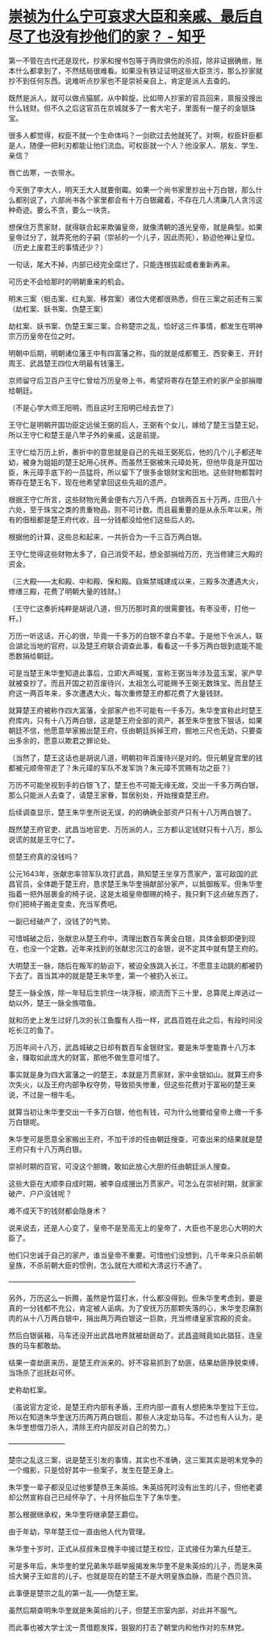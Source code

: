 # [崇祯为什么宁可哀求大臣和亲戚、最后自尽了也没有抄他们的家？ - 知乎](https://www.zhihu.com/question/63598657/answer/1859766477)

第一不管在古代还是现代，抄家和搜书包等于两败俱伤的杀招，除非证据确凿，账本什么都拿到了，不然结局很难看。如果没有铁证证明这些大臣贪污，那么抄家就抄不到任何东西。说难听点抄家也不是崇祯亲自上，肯定是派人去查的。

既然是派人，就可以做点猫腻，从中斡旋。比如带人抄家的官员回来，禀报没搜出什么钱财。但不久之后这官员在京城就多了一套大宅子，里面有一屋子的金银珠宝。

很多人都觉得，权臣不就一个生命体吗？一剑砍过去他就死了。对啊，权臣奸臣都是人，随便一把利刃都能让他们流血。可权臣就一个人？他没家人、朋友、学生、亲信？

唇亡齿寒，一衣带水。

今天倒了李大人，明天王大人就要倒霉。如果一个尚书家里抄出十万白银，那么什么都别说了，六部尚书各个家里都会有十万白银藏着，不存在几人清廉几人贪污这种奇迹。要么不贪，要么一块贪。

想保住万贯家财，就得联合起来欺骗皇帝，就像清朝的道光皇帝，就是典型。如果皇帝过分了，就弄死他的子嗣（崇祯的一个儿子，因此而死），胁迫他禅让皇位。（历史上废君王的事情还少？）

一句话，尾大不掉，内部已经完全腐烂了，只能连根拔起或者重新再来。

可历史不会给那时的明朝重来的机会。

明末三案（梃击案、红丸案、移宫案）诸位大佬都很熟悉，但在三案之前还有三案（劫杠案、妖书案、伪楚王案）

劫杠案、妖书案、伪楚王案三案，合称楚宗之乱，恰好这三件事情，都发生在明神宗万历皇帝在位之时。

明朝中后期，明朝诸位藩王中有四富藩之称，指的就是成都蜀王、西安秦王、开封周王、武昌楚王四位大明最有钱藩王。

京师留守后卫百户王守仁曾给万历皇帝上书，希望将寄存在楚王府的家产全部捐赠给朝廷。

（不是心学大师王阳明，而且这时王阳明已经去世了）

王守仁是明朝开国功臣定远侯王弼的后人，王弼有个女儿，嫁给了楚王当楚王妃，所以王守仁和楚王是八竿子外的亲戚，这是前提。

王守仁给万历上折，奏折中的意思就是自己的先祖王弼死后，他的几个儿子都还年幼，被身为姐姐的楚王妃用心抚养。而虽然王弼被朱元璋处死，但他毕竟是开国功臣，朱元璋手底下的一员猛将，所以留下了很多金银财宝和田地。这些财物都暂时寄存在楚王名下，现在他希望拿回这些先祖的遗产。

根据王守仁所言，这些财物光黄金便有六万八千两，白银两百五十万两，庄田八十六处，至于珠宝之类的贵重物品，则不可计数。而且最重要的是从永乐年以来，所有的佃租都是楚王府代收，且一分钱都没给他们这些后人的。

根据他的计算，这些总和起来，一共折合为一千三百万两白银。

王守仁觉得这些财物太多了，自己消受不起，想全部捐给万历，充当修建三大殿的资金。

（三大殿——太和殿、中和殿、保和殿。自紫禁城建成以来，三殿多次遭遇大火，修缮三殿，花费了明朝大量的钱财。）

（王守仁这奏折纯粹是胡说八道，但万历那时真的很需要钱。有枣没枣，打他一杆。）

万历一听这话，开心的很，毕竟一千多万的白银不拿白不拿。于是他下令派人，联合湖北当地的官府，以及楚王府联合调查此事，看看这一千多万两白银到底能不能悉数捐给朝廷。

可是当楚王朱华奎知道此事后，立即大声喊冤，宣称王弼当年涉及蓝玉案，家产早就被查抄了。而且开国之初百废待兴，太祖怎么可能赐予王弼无数珠宝。而且楚王府这一两百年来，多次遭遇大火，每次重修楚王府都花费了大量钱财。

就算楚王府被称作四大富藩，全部家产也不可能有一千多万。朱华奎宣称此时楚王府库内，只有十八万两白银，这是楚王府全部的资产。甚至朱华奎放下狠话，如果朝廷不信，他愿意举家搬出楚王府，任由朝廷拆掉王府，掘地三尺也无妨，只要查出多余的，愿意以欺君之罪论处。

（当然了，楚王这话也是胡说八道，明朝初年百废待兴是对的。但元朝皇宫里的钱都被元顺帝带走了？朱元璋的军队不发军饷？朱元璋不赏赐有功之臣？）

万历不可能坐视到手的白银飞了，楚王也不可能无缘无故，交出一千多万两白银，那么只能派人去查了，请楚王家眷，暂居别处，开始搜查楚王府。

后续调查显示，楚王朱华奎所说无误，的的确确全部资产只有十八万两白银了。

既然楚王府官吏、武昌当地官吏、万历派的人，三方都认定钱财只有十八万，那么说谎的就是王守仁了。

但楚王府真的没钱吗？

公元1643年，张献忠率领军队攻打武昌，熟知楚王坐享万贯家产，富可敌国的武昌官员，全体跪于楚王府，恳求楚王朱华奎捐献部分家产，以抵御叛军。但朱华奎指着一把外层裹金的椅子说，这是太祖皇帝御赐的椅子，我只剩下这点破东西了，你们把椅子搬走变卖，充当军费吧。

一副已经破产了，没钱了的气势。

可惜城破之后，张献忠从楚王府中，清理出数百车黄金白银，具体金额即便到现在，也没一个定数。近年来找到的张献忠沉江的金银，说不定其中就有楚王府的。

大明楚王一脉，随后在叛军的胁迫下，被迫全族跳入长江，不愿意主动跳的都被扔下去了。首当其冲的就是楚王朱华奎，第一个被扔入长江。

楚王一脉全族，除一年轻后生抓住一块浮板，顺流而下三十里，总算爬上岸逃过一劫以外，楚王一脉全族喂鱼。

就和历史上发生过好几次的长江鱼腹有人指一样，武昌百姓在此之后，有段时间没吃长江的鱼了。

万历年间十八万，武昌城破之日却有数百车金银财宝。要是朱华奎能靠十八万本金，赚取如此庞大的财富，那他不做生意可惜了。

事实就是身为四大富藩之一的楚王，本就是万贯家财，家中金银如山。就算王府多次失火，以及王府内部争权夺势，导致损失惨重，但这些花费对于富裕的楚王来说，不过是一根牛毛。

就算当初让朱华奎交出一千多万白银，他也有钱，可为什么他要给皇帝上缴一千多万白银呢。

朱华奎可是愿意全家搬出王府，不加干涉的任由朝廷搜查，可查出来的结果就是楚王府只有十八万两白银。

崇祯时期的百官，可没这个胆魄，敢如此放心大胆的任由朝廷派人搜查。

这些大臣在大顺李自成时期，被李自成搜出万贯家产。可怎么在崇祯时期，就家家破产、户户没钱呢？

难不成天下的钱财都会隐身术？

说来说去，还是人心变了，皇帝不是至高无上的皇帝了，大臣也不是忠心大明的大臣了。

他们只忠诚于自己的家产，谁当皇帝不重要。可惜他们没想到，几千年来只杀前朝皇族，不杀前朝大臣的惯例，怎么就在大顺和大清这行不通了。

——————————————————

另外，万历这么一折腾，虽然是竹篮打水，什么都没得到。但朱华奎考虑到，要是真的一分钱都不充公，肯定被人诟病。为了安抚万历那颗失落的心，朱华奎忍痛割肉的从十八万两白银中，捐出两万两白银这一巨款，充当修缮皇家宫殿的资金。

然后白银装箱，马车还没开出武昌地界就被劫匪劫了。武昌盗贼竟如此猖狂，连皇族的马车都敢劫。

结果一查劫匪来历，是楚王府派来的。好不容易抓到了劫匪，结果劫匪挣脱束缚，当场杀了巡抚赵可怀。

史称劫杠案。

（虽说官方定论，是楚王府内部有矛盾，王府内部一直有人想把朱华奎拉下王位。所以在知道朱华奎送万历两万两白银后，那些人决定劫马车。不过也有人认为，是朱华奎想借刀杀人，清除王府内部反对自己的势力。）

————————

楚宗之乱这三案，说是楚王引发的事情，其实也不准确，这三案其实是明末党争的一个缩影，只是恰好其中一些案子，发生在楚王身上。

朱华奎一辈子都没见过他爹楚恭王朱英㷿。朱英㷿死时没有出生的儿子，但他老婆却公然宣称自己已经怀孕了，十月怀胎后生下了朱华奎。

那么根据继承权，朱华奎将继承楚王爵位。

由于年幼，早年楚王位一直由他人代为管理。

朱华奎十岁时，正式从叔叔朱显槐手中接过楚王权位，正式接任为第九任楚王。

可是多年后，朱华奎的堂兄弟朱华趆举报揭发朱华奎不是朱英㷿的儿子，而是朱英㷿大舅子王如言的儿子。也就是现在的楚王不是大明皇族血脉，而是个西贝货。

此事便是楚宗之乱的第一乱——伪楚王案。

虽然后期查明朱华奎就是朱英㷿的儿子，但楚王宗室内部，对此并不服气。

而此事也被大学士沈一贯借题发挥，狠狠的打击了朝堂内和他作对的东林党。
